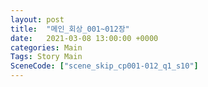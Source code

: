 ```yaml
---
layout: post
title:  "메인_회상_001~012장"
date:   2021-03-08 13:00:00 +0000
categories: Main
Tags: Story Main
SceneCode: ["scene_skip_cp001-012_q1_s10"]
---
```


